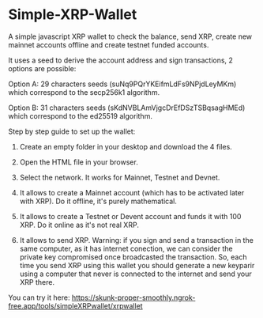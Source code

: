 # Simple-XRP-Wallet
A simple javascript XRP wallet to check the balance, send XRP, create new mainnet accounts offline and create testnet funded accounts.

It uses a seed to derive the account address and sign transactions, 2 options are possible:

Option A: 29 characters seeds (suNq9PQrYKEifmLdFs9NPjdLeyMKm) which correspond to the secp256k1 algorithm.

Option B: 31 characters seeds (sKdNVBLAmVjgcDrEfDSzTSBqsagHMEd) which correspond to the ed25519 algorithm.

Step by step guide to set up the wallet:

1) Create an empty folder in your desktop and download the 4 files.

2) Open the HTML file in your browser.

3) Select the network. It works for Mainnet, Testnet and Devnet.

4) It allows to create a Mainnet account (which has to be activated later with XRP). Do it offline, it's purely mathematical.
 
5) It allows to create a Testnet or Devent account and funds it with 100 XRP. Do it online as it's not real XRP.

6) It allows to send XRP. Warning: if you sign and send a transaction in the same computer, as it has internet conection, we can consider the private key compromised once broadcasted the transaction. So, each time you send XRP using this wallet you should generate a new keyparir using a computer that never is connected to the internet and send your XRP there.

You can try it here: https://skunk-proper-smoothly.ngrok-free.app/tools/simpleXRPwallet/xrpwallet

